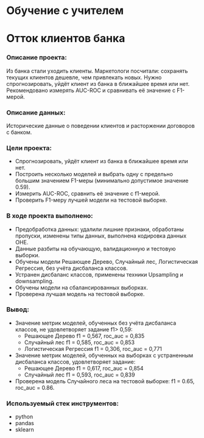# Обучение с учителем
# Отток клиентов банка
### Описание проекта: 
Из банка стали уходить клиенты. Маркетологи посчитали: сохранять текущих клиентов дешевле, чем привлекать новых. Нужно спрогнозировать, уйдёт клиент из банка в ближайшее время или нет. Рекомендовано измерять AUC-ROC и сравнивать её значение с F1-мерой.
### Описание данных:
Исторические данные о поведении клиентов и расторжении договоров с банком.
### Цели проекта:
- Спрогнозировать, уйдёт клиент из банка в ближайшее время или нет. 
- Построить несколько моделей и выбрать одну с предельно большим значением F1-меры (минимально допустимое значение 0.59). 
- Измерить AUC-ROC, сравнить её значение с f1-мерой.
- Проверить F1-меру лучшей модели на тестовой выборке.
### В ходе проекта выполнено:
- Предобработка данных: удалили лишние признаки, обработаны пропуски, изменены типы данных, выполнена кодировка данных OHE.
- Данные разбиты на обучающую, валидационную и тестовую выборки.
- Обучены модели Решающее Дерево, Случайный лес, Логистическая Регрессия, без учёта дисбаланса классов. 
- Устранен дисбаланс классов, применены техники Upsampling и downsampling. 
- Обучены модели на сбалансированных выборках.
- Проверена лучшая модель на тестовой выборке.
### Вывод:
- Значение метрик моделей, обученных без учёта дисбаланса классов, не удовлетворяет задание f1> 0,59: 
  - Решающее Дерево f1 = 0,567, roc_auc = 0,835
  - Случайный лес f1 = 0,585, roc_auc = 0,853
  - Логистическая Регрессия f1 = 0,306, roc_auc = 0,771
- Значение метрик моделей, обученных на выборках с устраненным дисбаланса классов, удовлетворяет задание: 
  - Решающее Дерево f1 = 0,617, roc_auc = 0,854
  - Случайный лес f1 = 0,593, roc_auc = 0,839
- Проверена модель Случайного леса на тестовой выборке: f1 = 0.65, roc_auc = 0.86.
### Используемый стек инструментов:
- python
- pandas
- sklearn
